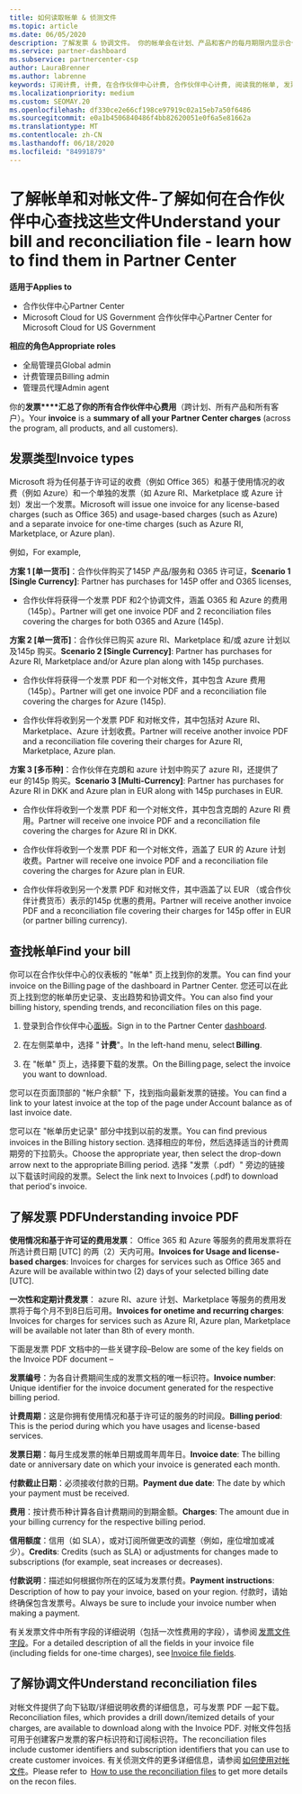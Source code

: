 ```yaml
---
title: 如何读取帐单 & 侦测文件
ms.topic: article
ms.date: 06/05/2020
description: 了解发票 & 协调文件。 你的帐单会在计划、产品和客户的每月期限内显示合作伙伴中心费用。
ms.service: partner-dashboard
ms.subservice: partnercenter-csp
author: LauraBrenner
ms.author: labrenne
keywords: 订阅计费, 计费, 在合作伙伴中心计费, 合作伙伴中心计费, 阅读我的帐单, 发票, 合作伙伴中心发票, 云解决方案提供商发票, 我的帐单在哪里？
ms.localizationpriority: medium
ms.custom: SEOMAY.20
ms.openlocfilehash: df330ce2e66cf198ce97919c02a15eb7a50f6486
ms.sourcegitcommit: e0a1b4506840486f4bb82620051e0f6a5e81662a
ms.translationtype: MT
ms.contentlocale: zh-CN
ms.lasthandoff: 06/18/2020
ms.locfileid: "84991879"
---
```

# <a name="understand-your-bill-and-reconciliation-file---learn-how-to-find-them-in-partner-center"></a><span data-ttu-id="ac3ee-105">了解帐单和对帐文件-了解如何在合作伙伴中心查找这些文件</span><span class="sxs-lookup"><span data-stu-id="ac3ee-105">Understand your bill and reconciliation file - learn how to find them in Partner Center</span></span>

<span data-ttu-id="ac3ee-106">**适用于**</span><span class="sxs-lookup"><span data-stu-id="ac3ee-106">**Applies to**</span></span>

- <span data-ttu-id="ac3ee-107">合作伙伴中心</span><span class="sxs-lookup"><span data-stu-id="ac3ee-107">Partner Center</span></span>
- <span data-ttu-id="ac3ee-108">Microsoft Cloud for US Government 合作伙伴中心</span><span class="sxs-lookup"><span data-stu-id="ac3ee-108">Partner Center for Microsoft Cloud for US Government</span></span>

<span data-ttu-id="ac3ee-109">**相应的角色**</span><span class="sxs-lookup"><span data-stu-id="ac3ee-109">**Appropriate roles**</span></span>

- <span data-ttu-id="ac3ee-110">全局管理员</span><span class="sxs-lookup"><span data-stu-id="ac3ee-110">Global admin</span></span>
- <span data-ttu-id="ac3ee-111">计费管理员</span><span class="sxs-lookup"><span data-stu-id="ac3ee-111">Billing admin</span></span>
- <span data-ttu-id="ac3ee-112">管理员代理</span><span class="sxs-lookup"><span data-stu-id="ac3ee-112">Admin agent</span></span>


<span data-ttu-id="ac3ee-113">你的**发票\*\*\*\*汇总了你的所有合作伙伴中心费用**（跨计划、所有产品和所有客户）。</span><span class="sxs-lookup"><span data-stu-id="ac3ee-113">Your **invoice** is a **summary of all your Partner Center charges** (across the program, all products, and all customers).</span></span> 

## <a name="invoice-types"></a><span data-ttu-id="ac3ee-114">发票类型</span><span class="sxs-lookup"><span data-stu-id="ac3ee-114">Invoice types</span></span>

<span data-ttu-id="ac3ee-115">Microsoft 将为任何基于许可证的收费（例如 Office 365）和基于使用情况的收费（例如 Azure）和一个单独的发票（如 Azure RI、Marketplace 或 Azure 计划）发出一个发票。</span><span class="sxs-lookup"><span data-stu-id="ac3ee-115">Microsoft will issue one invoice for any license-based charges (such as Office 365) and usage-based charges (such as Azure) and a separate invoice for one-time charges (such as Azure RI, Marketplace, or Azure plan).</span></span>

<span data-ttu-id="ac3ee-116">例如，</span><span class="sxs-lookup"><span data-stu-id="ac3ee-116">For example,</span></span>  

<span data-ttu-id="ac3ee-117">**方案 1 [单一货币]**：合作伙伴购买了145P 产品/服务和 O365 许可证，</span><span class="sxs-lookup"><span data-stu-id="ac3ee-117">**Scenario 1 [Single Currency]**: Partner has purchases for 145P offer and O365 licenses,</span></span>  

- <span data-ttu-id="ac3ee-118">合作伙伴将获得一个发票 PDF 和2个协调文件，涵盖 O365 和 Azure 的费用（145p）。</span><span class="sxs-lookup"><span data-stu-id="ac3ee-118">Partner will get one invoice PDF and 2 reconciliation files covering the charges for both O365 and Azure (145p).</span></span>  

<span data-ttu-id="ac3ee-119">**方案 2 [单一货币]**：合作伙伴已购买 azure RI、Marketplace 和/或 azure 计划以及145p 购买。</span><span class="sxs-lookup"><span data-stu-id="ac3ee-119">**Scenario 2 [Single Currency]**: Partner has purchases for Azure RI, Marketplace and/or Azure plan along with 145p purchases.</span></span>

- <span data-ttu-id="ac3ee-120">合作伙伴将获得一个发票 PDF 和一个对帐文件，其中包含 Azure 费用（145p）。</span><span class="sxs-lookup"><span data-stu-id="ac3ee-120">Partner will get one invoice PDF and a reconciliation file covering the charges for Azure (145p).</span></span> 

- <span data-ttu-id="ac3ee-121">合作伙伴将收到另一个发票 PDF 和对帐文件，其中包括对 Azure RI、Marketplace、Azure 计划收费。</span><span class="sxs-lookup"><span data-stu-id="ac3ee-121">Partner will receive another invoice PDF and a reconciliation file covering their charges for Azure RI, Marketplace, Azure plan.</span></span> 

<span data-ttu-id="ac3ee-122">**方案 3 [多币种]**：合作伙伴在克朗和 azure 计划中购买了 azure RI，还提供了 eur 的145p 购买。</span><span class="sxs-lookup"><span data-stu-id="ac3ee-122">**Scenario 3 [Multi-Currency]**: Partner has purchases for Azure RI in DKK and Azure plan in EUR along with 145p purchases in EUR.</span></span>

- <span data-ttu-id="ac3ee-123">合作伙伴将收到一个发票 PDF 和一个对帐文件，其中包含克朗的 Azure RI 费用。</span><span class="sxs-lookup"><span data-stu-id="ac3ee-123">Partner will receive one invoice PDF and a reconciliation file covering the charges for Azure RI in DKK.</span></span> 

- <span data-ttu-id="ac3ee-124">合作伙伴将收到一个发票 PDF 和一个对帐文件，涵盖了 EUR 的 Azure 计划收费。</span><span class="sxs-lookup"><span data-stu-id="ac3ee-124">Partner will receive one invoice PDF and a reconciliation file covering the charges for Azure plan in EUR.</span></span> 

- <span data-ttu-id="ac3ee-125">合作伙伴将收到另一个发票 PDF 和对帐文件，其中涵盖了以 EUR （或合作伙伴计费货币）表示的145p 优惠的费用。</span><span class="sxs-lookup"><span data-stu-id="ac3ee-125">Partner will receive another invoice PDF and a reconciliation file covering their charges for 145p offer in EUR (or partner billing currency).</span></span> 

## <a name="find-your-bill"></a><span data-ttu-id="ac3ee-126">查找帐单</span><span class="sxs-lookup"><span data-stu-id="ac3ee-126">Find your bill</span></span> 

<span data-ttu-id="ac3ee-127">你可以在合作伙伴中心的仪表板的 "帐单" 页上找到你的发票。</span><span class="sxs-lookup"><span data-stu-id="ac3ee-127">You can find your invoice on the Billing page of the dashboard in Partner Center.</span></span> <span data-ttu-id="ac3ee-128">您还可以在此页上找到您的帐单历史记录、支出趋势和协调文件。</span><span class="sxs-lookup"><span data-stu-id="ac3ee-128">You can also find your billing history, spending trends, and reconciliation files on this page.</span></span> 

1. <span data-ttu-id="ac3ee-129">登录到合作伙伴中心[面板](https://partner.microsoft.com/dashboard/home)。</span><span class="sxs-lookup"><span data-stu-id="ac3ee-129">Sign in to the Partner Center [dashboard](https://partner.microsoft.com/dashboard/home).</span></span> 

2. <span data-ttu-id="ac3ee-130">在左侧菜单中，选择 " **计费**"。</span><span class="sxs-lookup"><span data-stu-id="ac3ee-130">In the left-hand menu, select **Billing**.</span></span> 

3. <span data-ttu-id="ac3ee-131">在 "帐单" 页上，选择要下载的发票。</span><span class="sxs-lookup"><span data-stu-id="ac3ee-131">On the Billing page, select the invoice you want to download.</span></span> 

<span data-ttu-id="ac3ee-132">您可以在页面顶部的 "帐户余额" 下，找到指向最新发票的链接。</span><span class="sxs-lookup"><span data-stu-id="ac3ee-132">You can find a link to your latest invoice at the top of the page under Account balance as of last invoice date.</span></span> 

<span data-ttu-id="ac3ee-133">您可以在 "帐单历史记录" 部分中找到以前的发票。</span><span class="sxs-lookup"><span data-stu-id="ac3ee-133">You can find previous invoices in the Billing history section.</span></span> <span data-ttu-id="ac3ee-134">选择相应的年份，然后选择适当的计费周期旁的下拉箭头。</span><span class="sxs-lookup"><span data-stu-id="ac3ee-134">Choose the appropriate year, then select the drop-down arrow next to the appropriate Billing period.</span></span> <span data-ttu-id="ac3ee-135">选择 "发票（.pdf）" 旁边的链接以下载该时间段的发票。</span><span class="sxs-lookup"><span data-stu-id="ac3ee-135">Select the link next to Invoices (.pdf) to download that period's invoice.</span></span> 

## <a name="understanding-invoice-pdf"></a><span data-ttu-id="ac3ee-136">了解发票 PDF</span><span class="sxs-lookup"><span data-stu-id="ac3ee-136">Understanding invoice PDF</span></span> 

<span data-ttu-id="ac3ee-137">**使用情况和基于许可证的费用发票**： Office 365 和 Azure 等服务的费用发票将在所选计费日期 [UTC] 的两（2）天内可用。</span><span class="sxs-lookup"><span data-stu-id="ac3ee-137">**Invoices for Usage and license-based charges**: Invoices for charges for services such as Office 365 and Azure will be available within two (2) days of your selected billing date [UTC].</span></span>  

<span data-ttu-id="ac3ee-138">**一次性和定期计费发票**： azure RI、azure 计划、Marketplace 等服务的费用发票将于每个月不到8日后可用。</span><span class="sxs-lookup"><span data-stu-id="ac3ee-138">**Invoices for onetime and recurring charges**: Invoices for charges for services such as Azure RI, Azure plan, Marketplace will be available not later than 8th of every month.</span></span>  

<span data-ttu-id="ac3ee-139">下面是发票 PDF 文档中的一些关键字段–</span><span class="sxs-lookup"><span data-stu-id="ac3ee-139">Below are some of the key fields on the Invoice PDF document –</span></span>

<span data-ttu-id="ac3ee-140">**发票编号**：为各自计费期间生成的发票文档的唯一标识符。</span><span class="sxs-lookup"><span data-stu-id="ac3ee-140">**Invoice number**: Unique identifier for the invoice document generated for the respective billing period.</span></span> 

<span data-ttu-id="ac3ee-141">**计费周期**：这是你拥有使用情况和基于许可证的服务的时间段。</span><span class="sxs-lookup"><span data-stu-id="ac3ee-141">**Billing period**: This is the period during which you have usages and license-based services.</span></span> 

<span data-ttu-id="ac3ee-142">**发票日期**：每月生成发票的帐单日期或周年周年日。</span><span class="sxs-lookup"><span data-stu-id="ac3ee-142">**Invoice date**: The billing date or anniversary date on which your invoice is generated each month.</span></span> 

<span data-ttu-id="ac3ee-143">**付款截止日期**：必须接收付款的日期。</span><span class="sxs-lookup"><span data-stu-id="ac3ee-143">**Payment due date**: The date by which your payment must be received.</span></span> 

<span data-ttu-id="ac3ee-144">**费用**：按计费币种计算各自计费期间的到期金额。</span><span class="sxs-lookup"><span data-stu-id="ac3ee-144">**Charges**: The amount due in your billing currency for the respective billing period.</span></span> 

<span data-ttu-id="ac3ee-145">**信用额度**：信用（如 SLA），或对订阅所做更改的调整（例如，座位增加或减少）。</span><span class="sxs-lookup"><span data-stu-id="ac3ee-145">**Credits**: Credits (such as SLA) or adjustments for changes made to subscriptions (for example, seat increases or decreases).</span></span> 

<span data-ttu-id="ac3ee-146">**付款说明**：描述如何根据你所在的区域为发票付费。</span><span class="sxs-lookup"><span data-stu-id="ac3ee-146">**Payment instructions**: Description of how to pay your invoice, based on your region.</span></span> <span data-ttu-id="ac3ee-147">付款时，请始终确保包含发票号。</span><span class="sxs-lookup"><span data-stu-id="ac3ee-147">Always be sure to include your invoice number when making a payment.</span></span> 

<span data-ttu-id="ac3ee-148">有关发票文件中所有字段的详细说明（包括一次性费用的字段），请参阅 [发票文件字段](invoice-file.md)。</span><span class="sxs-lookup"><span data-stu-id="ac3ee-148">For a detailed description of all the fields in your invoice file (including fields for one-time charges), see [Invoice file fields](invoice-file.md).</span></span> 

## <a name="understand-reconciliation-files"></a><span data-ttu-id="ac3ee-149">了解协调文件</span><span class="sxs-lookup"><span data-stu-id="ac3ee-149">Understand reconciliation files</span></span>

 <span data-ttu-id="ac3ee-150">对帐文件提供了向下钻取/详细说明收费的详细信息，可与发票 PDF 一起下载。</span><span class="sxs-lookup"><span data-stu-id="ac3ee-150">Reconciliation files, which provides a drill down/itemized details of your charges, are available to download along with the Invoice PDF.</span></span> <span data-ttu-id="ac3ee-151">对帐文件包括可用于创建客户发票的客户标识符和订阅标识符。</span><span class="sxs-lookup"><span data-stu-id="ac3ee-151">The reconciliation files include customer identifiers and subscription identifiers that you can use to create customer invoices.</span></span> <span data-ttu-id="ac3ee-152">有关侦测文件的更多详细信息，请参阅 [如何使用对帐文件](use-the-reconciliation-files.md)。</span><span class="sxs-lookup"><span data-stu-id="ac3ee-152">Please refer to  [How to use the reconciliation files](use-the-reconciliation-files.md) to get more details on the recon files.</span></span> 
